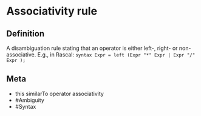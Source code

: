 # Associativity rule

## Definition
A disambiguation rule stating that an operator is either left-, right- or non-associative. E.g., in Rascal: ```syntax Expr = left (Expr "*" Expr | Expr "/" Expr );```

## Meta
* this similarTo operator associativity
* #Ambiguity
* #Syntax
